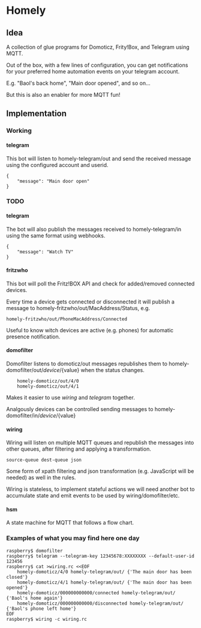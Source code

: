 # Homely

## Idea

A collection of glue programs for Domoticz, Frity!Box, and Telegram
using MQTT.

Out of the box, with a few lines of configuration, you can get
notifications for your preferred home automation events on your
telegram account.

E.g. "Baol's back home", "Main door opened", and so on...

But this is also an enabler for more MQTT fun!

## Implementation

### Working

#### telegram

This bot will listen to homely-telegram/out and send the received
message using the configured account and userid.

    {
        "message": "Main door open"
    }

### TODO

#### telegram

The bot will also publish the messages received to homely-telegram/in
using the same format using webhooks.

    {
        "message": "Watch TV"
    }


#### fritzwho

This bot will poll the Fritz!BOX API and check for added/removed
connected devices.

Every time a device gets connected or disconnected it will publish a
message to homely-fritzwho/out/MacAddress/Status, e.g.

    homely-fritzwho/out/PhoneMacAddress/Connected

Useful to know witch devices are active (e.g. phones) for automatic
presence notification.

#### domofilter

Domofilter listens to domoticz/out messages republishes them to
homely-domofilter/out/${device}/${value} when the status changes.

        homely-domoticz/out/4/0
        homely-domoticz/out/4/1

Makes it easier to use *wiring* and *telegram* together.

Analgously devices can be controlled sending messages to
homely-domofilter/in/${device}/${value}

#### wiring

Wiring will listen on multiple MQTT queues and republish the messages
into other queues, after filtering and applying a transformation.

    source-queue dest-queue json

Some form of xpath filtering and json transformation (e.g. JavaScript
will be needed) as well in the rules.

Wiring is stateless, to implement stateful actions we will need
another bot to accumulate state and emit events to be used by
wiring/domofilter/etc.

#### hsm

A state machine for MQTT that follows a flow chart.

### Examples of what you may find here one day


    raspberry$ domofilter
    raspberry$ telegram --telegram-key 12345678:XXXXXXXX --default-user-id 123456
    raspberry$ cat >wiring.rc <<EOF
        homely-domoticz/4/0 homely-telegram/out/ {'The main door has been closed'}
        homely-domoticz/4/1 homely-telegram/out/ {'The main door has been opened'}
        homely-domoticz/000000000000/connected homely-telegram/out/ {'Baol's home again'}
        homely-domoticz/000000000000/disconnected homely-telegram/out/ {'Baol's phone left home'}
    EOF
    raspberry$ wiring -c wiring.rc
